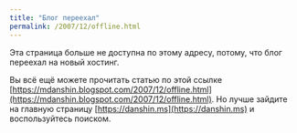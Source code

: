 ```yaml
---
title: "Блог переехал"
permalink: /2007/12/offline.html
---
```

Эта страница больше не доступна по этому адресу, потому, что блог переехал на новый хостинг.

Вы всё ещё можете прочитать статью по этой ссылке [https://mdanshin.blogspot.com/2007/12/offline.html](https://mdanshin.blogspot.com/2007/12/offline.html). Но лучше зайдите на главную страницу [https://danshin.ms](https://danshin.ms) и воспользуйтесь поиском.